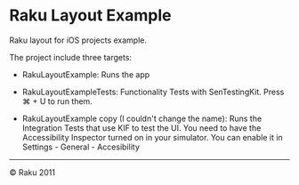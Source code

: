 Raku Layout Example
====================

Raku layout for iOS projects example. 

The project include three targets:

- RakuLayoutExample: Runs the app

- RakuLayoutExampleTests: Functionality Tests with SenTestingKit. Press &#8984; + U to run them.

- RakuLayoutExample copy (I couldn't change the name): Runs the Integration Tests that use KIF to test the UI. You  need to have the Accessibility Inspector turned on in your simulator. You can enable it in Settings - General - Accesibility 


___________________
&copy; Raku 2011

